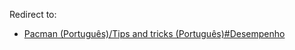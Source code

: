 Redirect to:

*   [Pacman (Português)/Tips and tricks (Português)#Desempenho](/index.php/Pacman_(Portugu%C3%AAs)/Tips_and_tricks_(Portugu%C3%AAs)#Desempenho "Pacman (Português)/Tips and tricks (Português)")